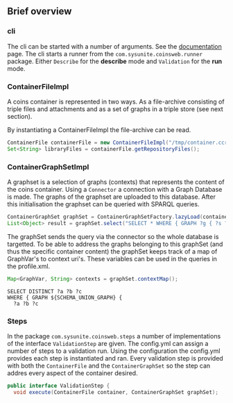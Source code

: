 ## Brief overview

### cli
The cli can be started with a number of arguments. See the [documentation](https://github.com/sysunite/coins-2-validator/blob/develop/doc/command.md) page. The cli starts a runner from the `com.sysunite.coinsweb.runner` package. Either `Describe` for the **describe** mode and `Validation` for the **run** mode. 

### ContainerFileImpl
A coins container is represented in two ways. As a file-archive consisting of triple files and attachments and as a set of graphs in a triple store (see next section).

By instantiating a ContainerFileImpl the file-archive can be read.

```java
ContainerFile containerFile = new ContainerFileImpl("/tmp/container.ccr");
Set<String> libraryFiles = containerFile.getRepositoryFiles();
```

### ContainerGraphSetImpl
A graphset is a selection of graphs (contexts) that represents the content of the coins container. Using a ```Connector``` a connection with a Graph Database is made. The graphs of the graphset are uploaded to this database. After this initialisation the graphset can be queried with SPARQL queries.

```java
ContainerGraphSet graphSet = ContainerGraphSetFactory.lazyLoad(containerFile, containerConfig, connector, inferencePreference);
List<Object> result = graphSet.select("SELECT * WHERE { GRAPH ?g { ?s ?p ?o } }");
```

The graphSet sends the query via the connector so the whole database is targetted. To be able to address the graphs belonging to this graphSet (and thus the specific container content) the graphSet keeps track of a map of GraphVar's to context uri's. These variables can be used in the queries in the profile.xml.

```java
Map<GraphVar, String> contexts = graphSet.contextMap();
```

```sparql
SELECT DISTINCT ?a ?b ?c 
WHERE { GRAPH ${SCHEMA_UNION_GRAPH} {
  ?a ?b ?c 
```

### Steps
In the package `com.sysunite.coinsweb.steps` a number of implementations of the interface `ValidationStep` are given. The config.yml can assign a number of steps to a validation run. Using the configuration the config.yml provides each step is instantiated and ran. Every validation step is provided with both the `ContainerFile` and the `ContainerGraphSet` so the step can addres every aspect of the container desired.

```java
public interface ValidationStep {
  void execute(ContainerFile container, ContainerGraphSet graphSet);
```
